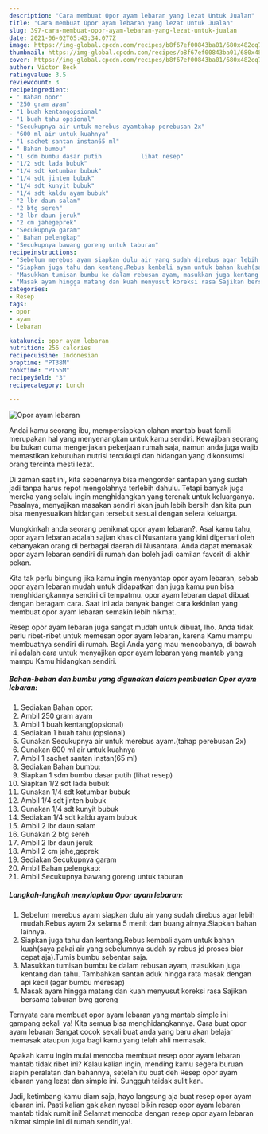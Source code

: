 ```yaml
---
description: "Cara membuat Opor ayam lebaran yang lezat Untuk Jualan"
title: "Cara membuat Opor ayam lebaran yang lezat Untuk Jualan"
slug: 397-cara-membuat-opor-ayam-lebaran-yang-lezat-untuk-jualan
date: 2021-06-02T05:43:34.077Z
image: https://img-global.cpcdn.com/recipes/b8f67ef00843ba01/680x482cq70/opor-ayam-lebaran-foto-resep-utama.jpg
thumbnail: https://img-global.cpcdn.com/recipes/b8f67ef00843ba01/680x482cq70/opor-ayam-lebaran-foto-resep-utama.jpg
cover: https://img-global.cpcdn.com/recipes/b8f67ef00843ba01/680x482cq70/opor-ayam-lebaran-foto-resep-utama.jpg
author: Victor Beck
ratingvalue: 3.5
reviewcount: 3
recipeingredient:
- " Bahan opor"
- "250 gram ayam"
- "1 buah kentangopsional"
- "1 buah tahu opsional"
- "Secukupnya air untuk merebus ayamtahap perebusan 2x"
- "600 ml air untuk kuahnya"
- "1 sachet santan instan65 ml"
- " Bahan bumbu"
- "1 sdm bumbu dasar putih           lihat resep"
- "1/2 sdt lada bubuk"
- "1/4 sdt ketumbar bubuk"
- "1/4 sdt jinten bubuk"
- "1/4 sdt kunyit bubuk"
- "1/4 sdt kaldu ayam bubuk"
- "2 lbr daun salam"
- "2 btg sereh"
- "2 lbr daun jeruk"
- "2 cm jahegeprek"
- "Secukupnya garam"
- " Bahan pelengkap"
- "Secukupnya bawang goreng untuk taburan"
recipeinstructions:
- "Sebelum merebus ayam siapkan dulu air yang sudah direbus agar lebih mudah.Rebus ayam 2x selama 5 menit dan buang airnya.Siapkan bahan lainnya."
- "Siapkan juga tahu dan kentang.Rebus kembali ayam untuk bahan kuah(saya pakai air yang sebelumnya sudah sy rebus jd proses biar cepat aja).Tumis bumbu sebentar saja."
- "Masukkan tumisan bumbu ke dalam rebusan ayam, masukkan juga kentang dan tahu. Tambahkan santan aduk hingga rata masak dengan api kecil (agar bumbu meresap)"
- "Masak ayam hingga matang dan kuah menyusut koreksi rasa Sajikan bersama taburan bwg goreng"
categories:
- Resep
tags:
- opor
- ayam
- lebaran

katakunci: opor ayam lebaran 
nutrition: 256 calories
recipecuisine: Indonesian
preptime: "PT38M"
cooktime: "PT55M"
recipeyield: "3"
recipecategory: Lunch

---
```



![Opor ayam lebaran](https://img-global.cpcdn.com/recipes/b8f67ef00843ba01/680x482cq70/opor-ayam-lebaran-foto-resep-utama.jpg)

Andai kamu seorang ibu, mempersiapkan olahan mantab buat famili merupakan hal yang menyenangkan untuk kamu sendiri. Kewajiban seorang ibu bukan cuma mengerjakan pekerjaan rumah saja, namun anda juga wajib memastikan kebutuhan nutrisi tercukupi dan hidangan yang dikonsumsi orang tercinta mesti lezat.

Di zaman  saat ini, kita sebenarnya bisa mengorder santapan yang sudah jadi tanpa harus repot mengolahnya terlebih dahulu. Tetapi banyak juga mereka yang selalu ingin menghidangkan yang terenak untuk keluarganya. Pasalnya, menyajikan masakan sendiri akan jauh lebih bersih dan kita pun bisa menyesuaikan hidangan tersebut sesuai dengan selera keluarga. 



Mungkinkah anda seorang penikmat opor ayam lebaran?. Asal kamu tahu, opor ayam lebaran adalah sajian khas di Nusantara yang kini digemari oleh kebanyakan orang di berbagai daerah di Nusantara. Anda dapat memasak opor ayam lebaran sendiri di rumah dan boleh jadi camilan favorit di akhir pekan.

Kita tak perlu bingung jika kamu ingin menyantap opor ayam lebaran, sebab opor ayam lebaran mudah untuk didapatkan dan juga kamu pun bisa menghidangkannya sendiri di tempatmu. opor ayam lebaran dapat dibuat dengan beragam cara. Saat ini ada banyak banget cara kekinian yang membuat opor ayam lebaran semakin lebih nikmat.

Resep opor ayam lebaran juga sangat mudah untuk dibuat, lho. Anda tidak perlu ribet-ribet untuk memesan opor ayam lebaran, karena Kamu mampu membuatnya sendiri di rumah. Bagi Anda yang mau mencobanya, di bawah ini adalah cara untuk menyajikan opor ayam lebaran yang mantab yang mampu Kamu hidangkan sendiri.

<!--inarticleads1-->

##### Bahan-bahan dan bumbu yang digunakan dalam pembuatan Opor ayam lebaran:

1. Sediakan  Bahan opor:
1. Ambil 250 gram ayam
1. Ambil 1 buah kentang(opsional)
1. Sediakan 1 buah tahu (opsional)
1. Gunakan Secukupnya air untuk merebus ayam.(tahap perebusan 2x)
1. Gunakan 600 ml air untuk kuahnya
1. Ambil 1 sachet santan instan(65 ml)
1. Sediakan  Bahan bumbu:
1. Siapkan 1 sdm bumbu dasar putih           (lihat resep)
1. Siapkan 1/2 sdt lada bubuk
1. Gunakan 1/4 sdt ketumbar bubuk
1. Ambil 1/4 sdt jinten bubuk
1. Gunakan 1/4 sdt kunyit bubuk
1. Sediakan 1/4 sdt kaldu ayam bubuk
1. Ambil 2 lbr daun salam
1. Gunakan 2 btg sereh
1. Ambil 2 lbr daun jeruk
1. Ambil 2 cm jahe,geprek
1. Sediakan Secukupnya garam
1. Ambil  Bahan pelengkap:
1. Ambil Secukupnya bawang goreng untuk taburan




<!--inarticleads2-->

##### Langkah-langkah menyiapkan Opor ayam lebaran:

1. Sebelum merebus ayam siapkan dulu air yang sudah direbus agar lebih mudah.Rebus ayam 2x selama 5 menit dan buang airnya.Siapkan bahan lainnya.
1. Siapkan juga tahu dan kentang.Rebus kembali ayam untuk bahan kuah(saya pakai air yang sebelumnya sudah sy rebus jd proses biar cepat aja).Tumis bumbu sebentar saja.
1. Masukkan tumisan bumbu ke dalam rebusan ayam, masukkan juga kentang dan tahu. Tambahkan santan aduk hingga rata masak dengan api kecil (agar bumbu meresap)
1. Masak ayam hingga matang dan kuah menyusut koreksi rasa Sajikan bersama taburan bwg goreng




Ternyata cara membuat opor ayam lebaran yang mantab simple ini gampang sekali ya! Kita semua bisa menghidangkannya. Cara buat opor ayam lebaran Sangat cocok sekali buat anda yang baru akan belajar memasak ataupun juga bagi kamu yang telah ahli memasak.

Apakah kamu ingin mulai mencoba membuat resep opor ayam lebaran mantab tidak ribet ini? Kalau kalian ingin, mending kamu segera buruan siapin peralatan dan bahannya, setelah itu buat deh Resep opor ayam lebaran yang lezat dan simple ini. Sungguh taidak sulit kan. 

Jadi, ketimbang kamu diam saja, hayo langsung aja buat resep opor ayam lebaran ini. Pasti kalian gak akan nyesel bikin resep opor ayam lebaran mantab tidak rumit ini! Selamat mencoba dengan resep opor ayam lebaran nikmat simple ini di rumah sendiri,ya!.

